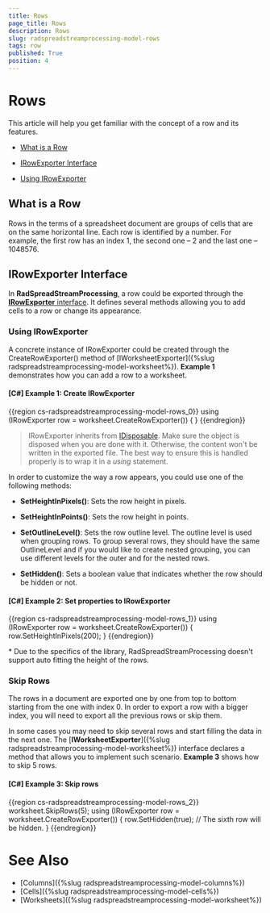 ```yaml
---
title: Rows
page_title: Rows
description: Rows
slug: radspreadstreamprocessing-model-rows
tags: row
published: True
position: 4
---
```


# Rows

This article will help you get familiar with the concept of a row and its features.

* [What is a Row](#what-is-a-row)

* [IRowExporter Interface](#irowexporter-interface)

* [Using IRowExporter](#using-irowexporter)

## What is a Row

Rows in the terms of a spreadsheet document are groups of cells that are on the same horizontal line. Each row is identified by a number. For example, the first row has an index 1, the second one – 2 and the last one – 1048576. 


## IRowExporter Interface

In **RadSpreadStreamProcessing**, a row could be exported through the [**IRowExporter** interface](http://docs.telerik.com/devtools/document-processing/api/html/T_Telerik_Documents_SpreadsheetStreaming_IRowExporter.htm). It defines several methods allowing you to add cells to a row or change its appearance.

### Using IRowExporter

A concrete instance of IRowExporter could be created through the CreateRowExporter() method of [IWorksheetExporter]({%slug radspreadstreamprocessing-model-worksheet%}). **Example 1** demonstrates how you can add a row to a worksheet.

#### **[C#] Example 1: Create IRowExporter**


{{region cs-radspreadstreamprocessing-model-rows_0}}
	using (IRowExporter row = worksheet.CreateRowExporter())
	{
	}
{{endregion}}

>IRowExporter inherits from [IDisposable](https://msdn.microsoft.com/en-us/library/system.idisposable(v=vs.110).aspx). Make sure the object is disposed when you are done with it. Otherwise, the content won't be written in the exported file. The best way to ensure this is handled properly is to wrap it in a *using* statement.

In order to customize the way a row appears, you could use one of the following methods:

* **SetHeightInPixels()**: Sets the row height in pixels.

* **SetHeightInPoints()**: Sets the row height in points.

* **SetOutlineLevel()**: Sets the row outline level. The outline level is used when grouping rows. To group several rows, they should have the same OutlineLevel and if you would like to create nested grouping, you can use different levels for the outer and for the nested rows. 

* **SetHidden()**: Sets a boolean value that indicates whether the row should be hidden or not.


#### **[C#] Example 2: Set properties to IRowExporter**

{{region cs-radspreadstreamprocessing-model-rows_1}}
	using (IRowExporter row = worksheet.CreateRowExporter())
	{
	    row.SetHeightInPixels(200);
	}
{{endregion}}

\* Due to the specifics of the library, RadSpreadStreamProcessing doesn't support auto fitting the height of the rows.

### Skip Rows

The rows in a document are exported one by one from top to bottom starting from the one with index 0. In order to export a row with a bigger index, you will need to export all the previous rows or skip them.

In some cases you may need to skip several rows and start filling the data in the next one. The [**IWorksheetExporter**]({%slug  radspreadstreamprocessing-model-worksheet%}) interface declares a method that allows you to implement such scenario. **Example 3** shows how to skip 5 rows.

#### **[C#] Example 3: Skip rows**

{{region cs-radspreadstreamprocessing-model-rows_2}}
	worksheet.SkipRows(5);
	using (IRowExporter row = worksheet.CreateRowExporter())
	{
	    row.SetHidden(true); // The sixth row will be hidden.
	}
{{endregion}}

# See Also

* [Columns]({%slug radspreadstreamprocessing-model-columns%})
* [Cells]({%slug radspreadstreamprocessing-model-cells%})
* [Worksheets]({%slug radspreadstreamprocessing-model-worksheet%})
